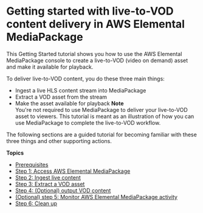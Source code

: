 # Getting started with live\-to\-VOD content delivery in AWS Elemental MediaPackage<a name="getting-started-ltov"></a>

This Getting Started tutorial shows you how to use the AWS Elemental MediaPackage console to create a live\-to\-VOD \(video on demand\) asset and make it available for playback\.

To deliver live\-to\-VOD content, you do these three main things:
+ Ingest a live HLS content stream into MediaPackage
+ Extract a VOD asset from the stream
+ Make the asset available for playback 
**Note**  
You're not required to use MediaPackage to deliver your live\-to\-VOD asset to viewers\. This tutorial is meant as an illustration of how you can use MediaPackage to complete the live\-to\-VOD workflow\.

The following sections are a guided tutorial for becoming familiar with these three things and other supporting actions\.

**Topics**
+ [Prerequisites](gs-prereq-ltov.md)
+ [Step 1: Access AWS Elemental MediaPackage](gs-access-emp-ltov.md)
+ [Step 2: Ingest live content](gs-ingest-live.md)
+ [Step 3: Extract a VOD asset](gs-create-hj-ltov.md)
+ [Step 4: \(Optional\) output VOD content](gs-output-vod.md)
+ [\(Optional\) step 5: Monitor AWS Elemental MediaPackage activity](gs-monitor-emp-ltov.md)
+ [Step 6: Clean up](gs-cleanup-ltov.md)
